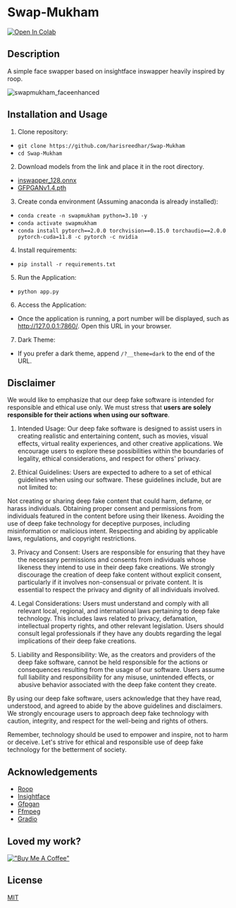 # Swap-Mukham
[![Open In Colab](https://img.shields.io/badge/Open%20In-Colab-blue?logo=google-colab&logoColor=white)](https://colab.research.google.com/github/harisreedhar/Swap-Mukham/blob/main/swap_mukham_colab.ipynb)

## Description

A simple face swapper based on insightface inswapper heavily inspired by roop.

![swapmukham_faceenhanced](https://github.com/harisreedhar/Swap-Mukham/assets/46858047/c0c34eac-6b48-4c2f-9222-a85e8fb76b43)


## Installation and Usage

1. Clone repository:
- ``git clone https://github.com/harisreedhar/Swap-Mukham``
- ``cd Swap-Mukham``


2. Download models from the link and place it in the root directory.
- [inswapper_128.onnx](https://huggingface.co/deepinsight/inswapper/resolve/main/inswapper_128.onnx)
- [GFPGANv1.4.pth](https://github.com/TencentARC/GFPGAN/releases/download/v1.3.0/GFPGANv1.4.pth)


3. Create conda environment (Assuming anaconda is already installed):
- ``conda create -n swapmukham python=3.10 -y``
- ``conda activate swapmukham``
- ``conda install pytorch==2.0.0 torchvision==0.15.0 torchaudio==2.0.0 pytorch-cuda=11.8 -c pytorch -c nvidia``


4. Install requirements:
- ``pip install -r requirements.txt``


5. Run the Application:
- ``python app.py``


6. Access the Application:
- Once the application is running, a port number will be displayed, such as http://127.0.0.1:7860/. Open this URL in your browser.


7. Dark Theme:
- If you prefer a dark theme, append ``/?__theme=dark`` to the end of the URL.


## Disclaimer

We would like to emphasize that our deep fake software is intended for responsible and ethical use only. We must stress that **users are solely responsible for their actions when using our software**.

1. Intended Usage:
Our deep fake software is designed to assist users in creating realistic and entertaining content, such as movies, visual effects, virtual reality experiences, and other creative applications. We encourage users to explore these possibilities within the boundaries of legality, ethical considerations, and respect for others' privacy.

2. Ethical Guidelines:
Users are expected to adhere to a set of ethical guidelines when using our software. These guidelines include, but are not limited to:

Not creating or sharing deep fake content that could harm, defame, or harass individuals.
Obtaining proper consent and permissions from individuals featured in the content before using their likeness.
Avoiding the use of deep fake technology for deceptive purposes, including misinformation or malicious intent.
Respecting and abiding by applicable laws, regulations, and copyright restrictions.

3. Privacy and Consent:
Users are responsible for ensuring that they have the necessary permissions and consents from individuals whose likeness they intend to use in their deep fake creations. We strongly discourage the creation of deep fake content without explicit consent, particularly if it involves non-consensual or private content. It is essential to respect the privacy and dignity of all individuals involved.

4. Legal Considerations:
Users must understand and comply with all relevant local, regional, and international laws pertaining to deep fake technology. This includes laws related to privacy, defamation, intellectual property rights, and other relevant legislation. Users should consult legal professionals if they have any doubts regarding the legal implications of their deep fake creations.

5. Liability and Responsibility:
We, as the creators and providers of the deep fake software, cannot be held responsible for the actions or consequences resulting from the usage of our software. Users assume full liability and responsibility for any misuse, unintended effects, or abusive behavior associated with the deep fake content they create.

By using our deep fake software, users acknowledge that they have read, understood, and agreed to abide by the above guidelines and disclaimers. We strongly encourage users to approach deep fake technology with caution, integrity, and respect for the well-being and rights of others.

Remember, technology should be used to empower and inspire, not to harm or deceive. Let's strive for ethical and responsible use of deep fake technology for the betterment of society.


## Acknowledgements

- [Roop](https://github.com/s0md3v/roop)
- [Insightface](https://github.com/deepinsight)
- [Gfpgan](https://github.com/TencentARC/GFPGAN)
- [Ffmpeg](https://ffmpeg.org/)
- [Gradio](https://gradio.app/)

## Loved my work?
[!["Buy Me A Coffee"](https://www.buymeacoffee.com/assets/img/custom_images/orange_img.png)](https://www.buymeacoffee.com/harisreedhar)

## License

[MIT](https://choosealicense.com/licenses/mit/)
